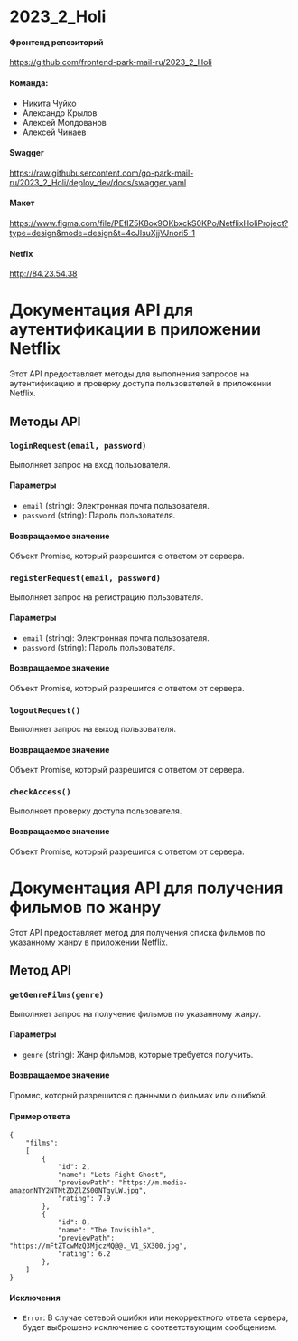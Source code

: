 # 2023_2_Holi

#### Фронтенд репозиторий
https://github.com/frontend-park-mail-ru/2023_2_Holi

#### Команда:
- Никита Чуйко
- Александр Крылов
- Алексей Молдованов
- Алексей Чинаев

#### Swagger
https://raw.githubusercontent.com/go-park-mail-ru/2023_2_Holi/deploy_dev/docs/swagger.yaml

#### Макет
https://www.figma.com/file/PEfIZ5K8ox9OKbxckS0KPo/NetflixHoliProject?type=design&mode=design&t=4cJlsuXjjVJnori5-1

#### Netfix
http://84.23.54.38


# Документация API для аутентификации в приложении Netflix

Этот API предоставляет методы для выполнения запросов на аутентификацию и проверку доступа пользователей в приложении Netflix.

## Методы API

### `loginRequest(email, password)`

Выполняет запрос на вход пользователя.

#### Параметры

- `email` (string): Электронная почта пользователя.
- `password` (string): Пароль пользователя.

#### Возвращаемое значение

Объект Promise, который разрешится с ответом от сервера.

### `registerRequest(email, password)`

Выполняет запрос на регистрацию пользователя.

#### Параметры

- `email` (string): Электронная почта пользователя.
- `password` (string): Пароль пользователя.

#### Возвращаемое значение

Объект Promise, который разрешится с ответом от сервера.

### `logoutRequest()`

Выполняет запрос на выход пользователя.

#### Возвращаемое значение

Объект Promise, который разрешится с ответом от сервера.

### `checkAccess()`

Выполняет проверку доступа пользователя.

#### Возвращаемое значение

Объект Promise, который разрешится с ответом от сервера.

# Документация API для получения фильмов по жанру

Этот API предоставляет метод для получения списка фильмов по указанному жанру в приложении Netflix.

## Метод API

### `getGenreFilms(genre)`

Выполняет запрос на получение фильмов по указанному жанру.

#### Параметры

- `genre` (string): Жанр фильмов, которые требуется получить.

#### Возвращаемое значение

Промис, который разрешится с данными о фильмах или ошибкой.

#### Пример ответа

```
{
    "films": 
    [
        {
            "id": 2,
            "name": "Lets Fight Ghost",
            "previewPath": "https://m.media-amazonNTY2NTMtZDZlZS00NTgyLW.jpg",
            "rating": 7.9
        },
        {
            "id": 8,
            "name": "The Invisible",
            "previewPath": "https://mFtZTcwMzQ3MjczMQ@@._V1_SX300.jpg",
            "rating": 6.2
        },
    ]
}
```

#### Исключения

- `Error`: В случае сетевой ошибки или некорректного ответа сервера, будет выброшено исключение с соответствующим сообщением.

